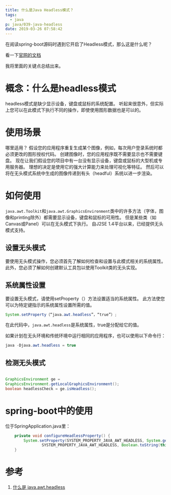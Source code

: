 ```yaml
---
title: 什么是Java Headless模式？
tags:
  - java
p: java/039-java-headless
date: 2019-03-26 07:58:42
---
```


在阅读spring-boot源码时遇到它开启了Headless模式，那么这是什么呢？

看一下[官网的文档](https://www.oracle.com/technetwork/articles/javase/headless-136834.html)

我将里面的关键点总结出来。

# 概念：什么是headless模式
headless模式是缺少显示设备，键盘或鼠标的系统配置。 听起来很意外，但实际上您可以在此模式下执行不同的操作，即使使用图形数据也是可以的。

# 使用场景
哪里适用？ 假设您的应用程序重复生成某个图像，例如，每次用户登录系统时都必须更改的图形授权代码。 创建图像时，您的应用程序既不需要显示也不需要键盘。
 现在让我们假设您的项目中有一台没有显示设备，键盘或鼠标的大型机或专用服务器。 理想的决定是使用它的强大计算能力来处理可视化等特征。 然后可以将在无头模式系统中生成的图像传递到有头（headful）系统以进一步渲染。

# 如何使用
`java.awt.Toolkit`和`java.awt.GraphicsEnvironment`类中的许多方法（字体，图像和printing除外）都需要显示设备，键盘和鼠标的可用性。 但是某些类（如Canvas或Panel）可以在无头模式下执行。 自J2SE 1.4平台以来，已经提供无头模式支持。

## 设置无头模式
要使用无头模式操作，您必须首先了解如何检查和设置与此模式相关的系统属性。 此外，您必须了解如何创建默认工具包以使用Toolkit类的无头实现。

## 系统属性设置

要设置无头模式，请使用setProperty（）方法设置适当的系统属性。 此方法使您可以为特定键指示的系统属性设置所需的值。
```java
System.setProperty（“java.awt.headless”，“true”）;
```
在此代码中，`java.awt.headless`是系统属性，true是分配给它的值。

如果计划在无头环境和传统环境中运行相同的应用程序，也可以使用以下命令行：
```java
java -Djava.awt.headless = true
```

## 检测无头模式

```java

GraphicsEnvironment ge = 
GraphicsEnvironment.getLocalGraphicsEnvironment(); 
boolean headlessCheck = ge.isHeadless();
```

# spring-boot中的使用
位于SpringApplication.java里：
```java
	private void configureHeadlessProperty() {
		System.setProperty(SYSTEM_PROPERTY_JAVA_AWT_HEADLESS, System.getProperty(
				SYSTEM_PROPERTY_JAVA_AWT_HEADLESS, Boolean.toString(this.headless)));
	}
```

# 参考
1. [什么是 java.awt.headless
](https://www.cnblogs.com/hzhuxin/p/8287090.html)



